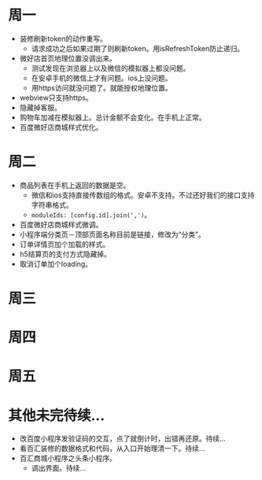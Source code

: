 # 周一
* 装修刷新token的动作重写。
    - 请求成功之后如果过期了则刷新token。用isRefreshToken防止递归。
* 微好店首页地理位置没调出来。
    - 测试发现在浏览器上以及微信的模拟器上都没问题。
    - 在安卓手机的微信上才有问题。ios上没问题。
    - 用https访问就没问题了。就能授权地理位置。
* webview只支持https。
* 隐藏掉客服。
* 购物车加减在模拟器上。总计金额不会变化。在手机上正常。
* 百度微好店商城样式优化。

# 周二
* 商品列表在手机上返回的数据是空。
    - 微信和ios支持直接传数组的格式。安卓不支持。不过还好我们的接口支持字符串格式。
    - ```moduleIds: [config.id].join(',')```。
* 百度微好店商城样式微调。
* 小程序端分类页－顶部页面名称目前是链接，修改为“分类”。
* 订单详情页加个加载的样式。
* h5结算页的支付方式隐藏掉。
* 取消订单加个loading。

# 周三

# 周四

# 周五

# 其他未完待续...
* 改百度小程序发验证码的交互，点了就倒计时，出错再还原。待续...
* 看百汇装修的数据格式和代码，从入口开始理清一下。待续...
* 百汇商城小程序之头条小程序。
    - 调出界面。待续...
